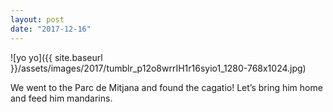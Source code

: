 ```yaml
---
layout: post
date: "2017-12-16"
---
```


![yo yo]({{ site.baseurl }}/assets/images/2017/tumblr_p12o8wrrIH1r16syio1_1280-768x1024.jpg)

We went to the Parc de Mitjana and found the cagatio! Let’s bring him home and feed him mandarins.
